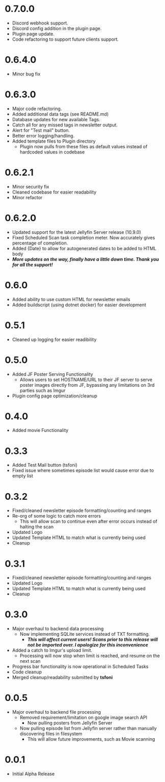 # 0.7.0.0

- Discord webhook support.
- Discord config addition in the plugin page.
- Plugin page update.
- Code refactoring to support future clients support.

# 0.6.4.0

- Minor bug fix

# 0.6.3.0

- Major code refactoring.
- Added additional data tags (see README.md)
- Database updates for new available Tags.
- Catch all for any missed tags in newsletter output.
- Alert for "Test mail" button.
- Better error logging/handling.
- Added template files to Plugin directory
  - Plugin now pulls from these files as default values instead of hardcoded values in codebase

# 0.6.2.1

- Minor security fix
- Cleaned codebase for easier readability
- Minor refactor

# 0.6.2.0

- Updated support for the latest Jellyfin Server release (10.9.0)
- Fixed Scheduled Scan task completion meter. Now accurately gives percentage of completion.
- Added {Date} to allow for autogenerated dates to be added to HTML body
- ***More updates on the way, finally have a little down time. Thank you for all the support!***

# 0.6.0

- Added ability to use custom HTML for newsletter emails
- Added buildscript (using dotnet docker) for easier development

# 0.5.1

- Cleaned up logging for easier readibility

# 0.5.0

- Added JF Poster Serving Functionality
  - Allows users to set HOSTNAME/URL to their JF server to serve poster images directly from JF, bypassing any limitations on 3rd parties such as Imgur
- Plugin config page optimization/cleanup

# 0.4.0

- Added movie Functionality

# 0.3.3

- Added Test Mail button (tsfoni)
- Fixed issue where sometimes episode list would cause error due to empty list

# 0.3.2

- Fixed/cleaned newsletter episode formatting/counting and ranges
- Re-org of some logic to catch more errors
  - This will allow scan to continue even after error occurs instead of halting the scan
- Updated Logo
- Updated Template HTML to match what is currently being used
- Cleanup

# 0.3.1

- Fixed/cleaned newsletter episode formatting/counting and ranges
- Updated Logo
- Updated Template HTML to match what is currently being used
- Cleanup

# 0.3.0

- Major overhaul to backend data processing
  - Now implementing SQLite services instead of TXT formatting.
    - ***This will affect current users! Scans prior to this release will not be imported over. I apologize for this inconvenience***
- Added a catch to Imgur's upload limit.
  - Processing will now stop when limit is reached, and resume on the next scan
- Progress bar functionality is now operational in Scheduled Tasks
- Code cleanup
- Merged cleanup/readability submitted by **tsfoni**

# 0.0.5

- Major overhaul to backend file processing
  - Removed requirement/limitation on google image search API
    - Now pulling posters from Jellyfin Server
  - Now pulling episode list from Jellyfin server rather than manually discovering files in filesystem
    - This will allow future improvements, such as Movie scanning

# 0.0.1

- Initial Alpha Release
